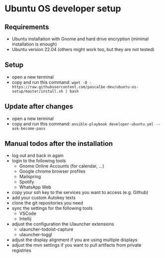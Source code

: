 # Ubuntu OS developer setup

## Requirements

- Ubuntu installation with Gnome and hard drive encryption (minimal installation is enough)
- Ubuntu version 22.04 (others might work too, but they are not tested)

## Setup

- open a new terminal
- copy and run this command: `wget -O - https://raw.githubusercontent.com/pascalbe-dev/ubuntu-os-setup/master/install.sh | bash`

## Update after changes

- open a new terminal
- copy and run this command: `ansible-playbook developer-ubuntu.yml --ask-become-pass`

## Manual todos after the installation

- log out and back in again
- login to the following tools
  - Gnome Online Accounts (for calendar, ...)
  - Google chrome browser profiles
  - Mailspring
  - Spotify
  - WhatsApp Web
- copy your ssh key to the services you want to access (e.g. Github)
- add your custom Autokey texts
- clone the git repositories you need
- sync the settings for the following tools
  - VSCode
  - Intellij
- adjust the configuration the Ulauncher extensions
  - ulauncher-todoist-capture
  - ulauncher-toggl
- adjust the display alignment if you are using multiple displays
- adjust the mvn settings if you want to pull artifacts from private registries

